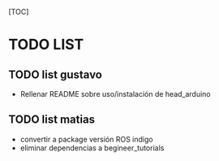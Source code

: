 [TOC]

# TODO LIST

## TODO list gustavo
- Rellenar README sobre uso/instalación de head_arduino


## TODO list matias

- convertir a package versión ROS indigo
- eliminar dependencias a begineer_tutorials

